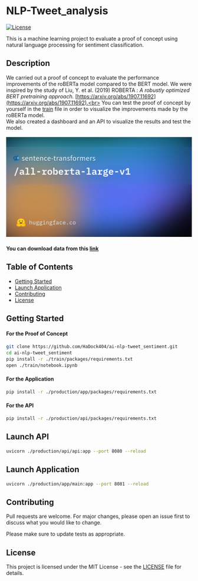 # NLP-Tweet_analysis

[![License](https://img.shields.io/badge/license-MIT-blue.svg)](LICENSE)  

This is a machine learning project to evaluate a proof of concept using natural language processing for sentiment classification.

## Description  

We carried out a proof of concept to evaluate the performance improvements of the roBERTa model compared to the BERT model. We were inspired by the study of Liu, Y. et al. (2019) ROBERTA : *A robustly optimized BERT pretraining approach.* [https://arxiv.org/abs/1907.11692](https://arxiv.org/abs/1907.11692).<br>
You can test the proof of concept by yourself in the [train](./train) file in order to visualize the improvements made by the roBERTa model. <br>
We also created a dashboard and an API to visualize the results and test the model.<br>
<br>
![roberta](./documentation/all-roberta-large-v1.png)

#### You can download data from this [link](https://s3-eu-west-1.amazonaws.com/static.oc-static.com/prod/courses/files/AI+Engineer/Project+7%C2%A0-+D%C3%A9tectez+les+Bad+Buzz+gr%C3%A2ce+au+Deep+Learning/sentiment140.zip)



## Table of Contents

- [Getting Started](#Getting-Started)
- [Launch Application](#Launch-Application)
- [Contributing](#Contributing)
- [License](#License)

## Getting Started

#### For the Proof of Concept

```bash
git clone https://github.com/HaDock404/ai-nlp-tweet_sentiment.git
cd ai-nlp-tweet_sentiment
pip install -r ./train/packages/requirements.txt
open ./train/notebook.ipynb
```  

#### For the Application

```bash
pip install -r ./production/app/packages/requirements.txt
```  

#### For the API

```bash
pip install -r ./production/api/packages/requirements.txt
```

## Launch API

```bash
uvicorn ./production/api/api:app --port 8080 --reload
```  

## Launch Application

```bash
uvicorn ./production/app/main:app --port 8081 --reload
```

## Contributing

Pull requests are welcome. For major changes, please open an issue first
to discuss what you would like to change.

Please make sure to update tests as appropriate.

## License  

This project is licensed under the MIT License - see the [LICENSE](./LICENSE) file for details.
